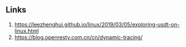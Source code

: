 Links
---
1. https://leezhenghui.github.io/linux/2019/03/05/exploring-usdt-on-linux.html
2. https://blog.openresty.com.cn/cn/dynamic-tracing/